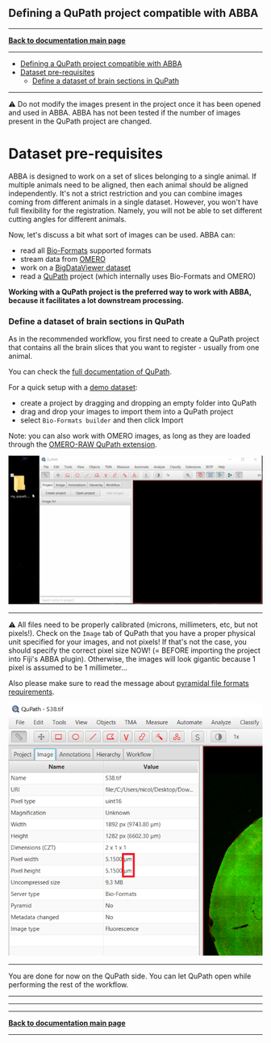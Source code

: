 ## Defining a QuPath project compatible with ABBA

-----
[**Back to documentation main page**](index.md)

-----

<!-- TOC -->
  * [Defining a QuPath project compatible with ABBA](#defining-a-qupath-project-compatible-with-abba)
* [Dataset pre-requisites](#dataset-pre-requisites)
    * [Define a dataset of brain sections in QuPath](#define-a-dataset-of-brain-sections-in-qupath)
<!-- TOC -->

-----


:warning: Do not modify the images present in the project once it has been opened and used in ABBA. ABBA has not been tested if the number of images present in the QuPath project are changed.


# Dataset pre-requisites

ABBA is designed to work on a set of slices belonging to a single animal. If multiple animals need to be aligned, then each animal should be aligned independently. It's not a strict restriction and you can combine images coming from different animals in a single dataset. However, you won't have full flexibility for the registration. Namely, you will not be able to set different cutting angles for different animals.

Now, let's discuss a bit what sort of images can be used. ABBA can:
- read all [Bio-Formats](https://bio-formats.readthedocs.io/en/latest/supported-formats.html) supported formats
- stream data from [OMERO](https://www.openmicroscopy.org/omero/)
- work on a [BigDataViewer dataset](https://www.openmicroscopy.org/omero/)
- read a [QuPath](https://qupath.github.io/) project (which internally uses Bio-Formats and OMERO)

**Working with a QuPath project is the preferred way to work with ABBA, because it facilitates a lot downstream processing.**

### Define a dataset of brain sections in QuPath 

As in the recommended workflow, you first need to create a QuPath project that contains all the brain slices that you want to register - usually from one animal.

You can check the [full documentation of QuPath](https://qupath.readthedocs.io/en/latest/).

For a quick setup with a [demo dataset](example_datasets.md):
* create a project by dragging and dropping an empty folder into QuPath
* drag and drop your images to import them into a QuPath project
* select `Bio-Formats builder` and then click Import

Note: you can also work with OMERO images, as long as they are loaded through the [OMERO-RAW QuPath extension](https://github.com/BIOP/qupath-extension-biop-omero).

![creating a project with slices in QuPath](assets/gif/qupath_create_project.gif)

---

:warning: All files need to be properly calibrated (microns, millimeters, etc, but not pixels!). Check on the `Image` tab of QuPath that you have a proper physical unit specified for your images, and not pixels! If that's not the case, you should specify the correct pixel size NOW! (= BEFORE importing the project into Fiji's ABBA plugin). Otherwise, the images will look gigantic because 1 pixel is assumed to be 1 millimeter...

Also please make sure to read the message about [pyramidal file formats requirements](dataset_prerequisite.md#2-ideally-multi-resolution--bio-formats-supported--).

![image calibration in QuPath](assets/img/qupath_image_calibration.png)

---

You are done for now on the QuPath side. You can let QuPath open while performing the rest of the workflow.

---


---

-----
[**Back to documentation main page**](index.md)

-----
